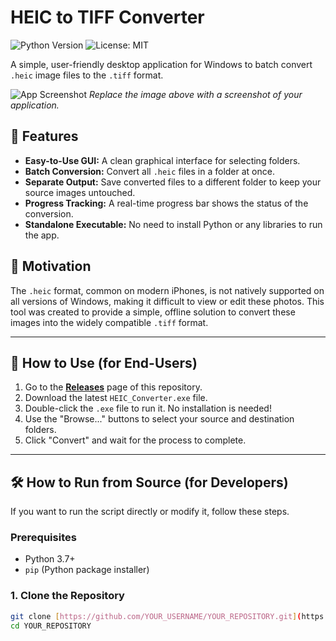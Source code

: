 # HEIC to TIFF Converter

![Python Version](https://img.shields.io/badge/python-3.7+-blue.svg)
![License: MIT](https://img.shields.io/badge/License-MIT-yellow.svg)

A simple, user-friendly desktop application for Windows to batch convert `.heic` image files to the `.tiff` format.

![App Screenshot](https://placehold.co/600x400/2d3748/ffffff?text=App+Screenshot+Here)
*Replace the image above with a screenshot of your application.*

## 🌟 Features

-   **Easy-to-Use GUI:** A clean graphical interface for selecting folders.
-   **Batch Conversion:** Convert all `.heic` files in a folder at once.
-   **Separate Output:** Save converted files to a different folder to keep your source images untouched.
-   **Progress Tracking:** A real-time progress bar shows the status of the conversion.
-   **Standalone Executable:** No need to install Python or any libraries to run the app.

## 🎯 Motivation

The `.heic` format, common on modern iPhones, is not natively supported on all versions of Windows, making it difficult to view or edit these photos. This tool was created to provide a simple, offline solution to convert these images into the widely compatible `.tiff` format.

---

## 🚀 How to Use (for End-Users)

1.  Go to the [**Releases**](https://github.com/YOUR_USERNAME/YOUR_REPOSITORY/releases) page of this repository.
2.  Download the latest `HEIC_Converter.exe` file.
3.  Double-click the `.exe` file to run it. No installation is needed!
4.  Use the "Browse..." buttons to select your source and destination folders.
5.  Click "Convert" and wait for the process to complete.

---

## 🛠️ How to Run from Source (for Developers)

If you want to run the script directly or modify it, follow these steps.

### Prerequisites

-   Python 3.7+
-   `pip` (Python package installer)

### 1. Clone the Repository

```bash
git clone [https://github.com/YOUR_USERNAME/YOUR_REPOSITORY.git](https://github.com/YOUR_USERNAME/YOUR_REPOSITORY.git)
cd YOUR_REPOSITORY

